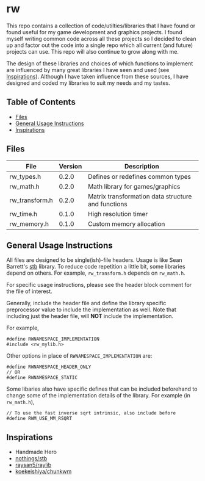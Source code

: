 # rw

This repo contains a collection of code/utilties/libraries that I have found
or found useful for my game development and graphics projects. I found myself writing common code
across all these projects so I decided to clean up and factor out the code into
a single repo which all current (and future) projects can use. This repo will also
continue to grow along with me.

The design of these libraries and choices of which functions to implement
are influenced by many great libraries I have seen and used (see
[Inspirations](#inspirations)). Although I have taken influence from these sources,
I have designed and coded my libraries to suit my needs and my tastes.

## Table of Contents  

- [Files](#files)
- [General Usage Instructions](#general-usage-instructions)
- [Inspirations](#inspirations)

## Files

| File           | Version | Description                                          |
|----------------|---------|------------------------------------------------------|
| rw_types.h     | 0.2.0   | Defines or redefines common types                    |
| rw_math.h      | 0.2.0   | Math library for games/graphics                      |
| rw_transform.h | 0.2.0   | Matrix transformation data structure and functions   |
| rw_time.h      | 0.1.0   | High resolution timer                                |
| rw_memory.h    | 0.1.0   | Custom memory allocation                             |

## General Usage Instructions

All files are designed to be single(ish)-file headers. Usage is like Sean Barrett's
[stb](https://github.com/nothings/stb) library. To reduce code repetition a little bit,
some libraries depend on others. For example, `rw_transform.h` depends on `rw_math.h`.

For specific usage instructions, please see the header block comment for the file of interest.

Generally, include the header file and define the library specific preprocessor value
to include the implementation as well. Note that including just the header file, will **NOT**
include the implementation. 

For example,
```
#define RWNAMESPACE_IMPLEMENTATION
#include <rw_mylib.h>
```

Other options in place of `RWNAMESPACE_IMPLEMENTATION` are: 
```
#define RWNAMESPACE_HEADER_ONLY
// OR
#define RWNAMESPACE_STATIC
```

Some libaries also have specific defines that can be included beforehand to
change some of the implementation details of the library.
For example (in `rw_math.h`),
```
// To use the fast inverse sqrt intrinsic, also include before
#define RWM_USE_MM_RSQRT
```

## Inspirations

- Handmade Hero
- [nothings/stb](https://github.com/nothings/stb)
- [raysan5/raylib](https://github.com/raysan5/raylib)
- [koekeishiya/chunkwm](https://github.com/koekeishiya/chunkwm)
